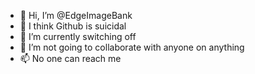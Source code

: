 - 👋 Hi, I’m @EdgeImageBank
- 👀 I think Github is suicidal
- 🌱 I’m currently switching off
- 💞️ I’m not going to collaborate with anyone on anything
- 📫 No one can reach me

<!---
EdgeImageBank/EdgeImageBank is a ✨ special ✨ repository because its `README.md` (this file) appears on your GitHub profile.
You can click the Preview link to take a look at your changes.
--->
